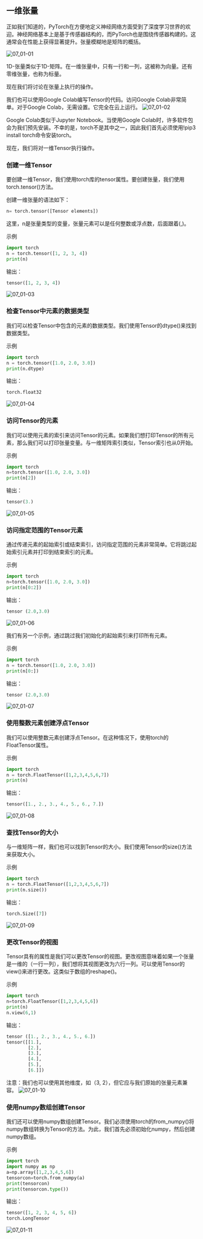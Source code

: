 ## 一维张量

正如我们知道的，PyTorch在方便地定义神经网络方面受到了深度学习世界的欢迎。神经网络基本上是基于传感器结构的，而PyTorch也是围绕传感器构建的。这通常会在性能上获得显著提升。张量模糊地是矩阵的概括。

![07_01-01](../../../../../image/软件开发/编程基础/Python/常用库/PyTorch/07_01-01.png)

1D-张量类似于1D-矩阵。在一维张量中，只有一行和一列，这被称为向量。还有零维张量，也称为标量。

现在我们将讨论在张量上执行的操作。

我们也可以使用Google Colab编写Tensor的代码。访问Google Colab非常简单。对于Google Colab，无需设置。它完全在云上运行。
![07_01-02](../../../../../image/软件开发/编程基础/Python/常用库/PyTorch/07_01-02.png)

Google Colab类似于Jupyter Notebook。当使用Google Colab时，许多软件包会为我们预先安装。不幸的是，torch不是其中之一，因此我们首先必须使用!pip3 install torch命令安装torch。

现在，我们将对一维Tensor执行操作。

### 创建一维Tensor
要创建一维Tensor，我们使用torch库的tensor属性。要创建张量，我们使用torch.tensor()方法。

创建一维张量的语法如下：
```python
n= torch.tensor([Tensor elements])
```

这里，n是张量类型的变量，张量元素可以是任何整数或浮点数，后面跟着(,)。

示例
```python
import torch
n = torch.tensor([1, 2, 3, 4])
print(n)
```
输出：
```python
tensor([1, 2, 3, 4])
```
![07_01-03](../../../../../image/软件开发/编程基础/Python/常用库/PyTorch/07_01-03.png)


### 检查Tensor中元素的数据类型
我们可以检查Tensor中包含的元素的数据类型。我们使用Tensor的dtype()来找到数据类型。

示例
```python
import torch
n = torch.tensor([1.0, 2.0, 3.0])
print(n.dtype)
```
输出：
```python
torch.float32
```
![07_01-04](../../../../../image/软件开发/编程基础/Python/常用库/PyTorch/07_01-04.png)

### 访问Tensor的元素
我们可以使用元素的索引来访问Tensor的元素。如果我们想打印Tensor的所有元素，那么我们可以打印张量变量。与一维矩阵索引类似，Tensor索引也从0开始。

示例
```python
import torch
n=torch.tensor([1.0, 2.0, 3.0])
print(n[2])
```
输出：
```python
tensor(3.)
```
![07_01-05](../../../../../image/软件开发/编程基础/Python/常用库/PyTorch/07_01-05.png)

### 访问指定范围的Tensor元素
通过传递元素的起始索引或结束索引，访问指定范围的元素非常简单。它将跳过起始索引元素并打印到结束索引的元素。

示例
```python
import torch
n=torch.tensor([1.0, 2.0, 3.0])
print(n[0:2])
```
输出：
```python
tensor (2.0,3.0)
```
![07_01-06](../../../../../image/软件开发/编程基础/Python/常用库/PyTorch/07_01-06.png)

我们有另一个示例，通过跳过我们初始化的起始索引来打印所有元素。

示例
```python
import torch
n = torch.tensor([1.0, 2.0, 3.0])
print(n[0:])
```
输出：
```python
tensor (2.0,3.0)
```
![07_01-07](../../../../../image/软件开发/编程基础/Python/常用库/PyTorch/07_01-07.png)

### 使用整数元素创建浮点Tensor
我们可以使用整数元素创建浮点Tensor。在这种情况下，使用torch的FloatTensor属性。

示例
```python
import torch
n = torch.FloatTensor([1,2,3,4,5,6,7])
print(n)
```
输出：
```python
tensor([1., 2., 3., 4., 5., 6., 7.])
```
![07_01-08](../../../../../image/软件开发/编程基础/Python/常用库/PyTorch/07_01-08.png)

### 查找Tensor的大小
与一维矩阵一样，我们也可以找到Tensor的大小。我们使用Tensor的size()方法来获取大小。

示例
```python
import torch
n = torch.FloatTensor([1,2,3,4,5,6,7])
print(n.size())
```
输出：
```python
torch.Size([7])
```
![07_01-09](../../../../../image/软件开发/编程基础/Python/常用库/PyTorch/07_01-09.png)

### 更改Tensor的视图
Tensor具有的属性是我们可以更改Tensor的视图。更改视图意味着如果一个张量是一维的（一行一列），我们想将其视图更改为六行一列。可以使用Tensor的view()来进行更改。这类似于数组的reshape()。

示例
```python
import torch
n=torch.FloatTensor([1,2,3,4,5,6])
print(n)
n.view(6,1)
```
输出：
```python
tensor ([1., 2., 3., 4., 5., 6.])
tensor([[1.],
        [2.],
        [3.],
        [4.],
        [5.],
        [6.]])
```
注意：我们也可以使用其他维度，如（3, 2），但它应与我们原始的张量元素兼容。
![07_01-10](../../../../../image/软件开发/编程基础/Python/常用库/PyTorch/07_01-10.png)

### 使用numpy数组创建Tensor
我们还可以使用numpy数组创建Tensor。我们必须使用torch的from_numpy()将numpy数组转换为Tensor的方法。为此，我们首先必须初始化numpy，然后创建numpy数组。

示例
```python
import torch
import numpy as np
a=np.array([1,2,3,4,5,6])
tensorcon=torch.from_numpy(a)
print(tensorcon)
print(tensorcon.type())
```
输出：
```python
tensor([1, 2, 3, 4, 5, 6])
torch.LongTensor
```
![07_01-11](../../../../../image/软件开发/编程基础/Python/常用库/PyTorch/07_01-11.png)
